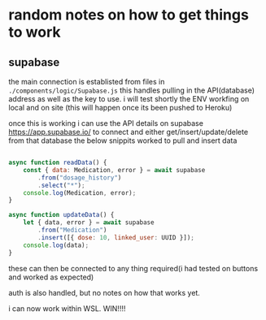 # random notes on how to get things to work

## supabase

the main connection is establisted from files in `./components/logic/Supabase.js` this handles pulling in the API(database) address as well as the key to use. i will test shortly the ENV workfing on local and on site (this will happen once its been pushed to Heroku)

once this is working i can use the API details on supabase <https://app.supabase.io/> to connect and either get/insert/update/delete from that database
the below snippits worked to pull and insert data

```javascript

async function readData() {
    const { data: Medication, error } = await supabase
        .from("dosage_history")
        .select("*");
    console.log(Medication, error);
}

async function updateData() {
    let { data, error } = await supabase
        .from("Medication")
        .insert([{ dose: 10, linked_user: UUID }]);
    console.log(data);
}

```

these can then be connected to any thing required(i had tested on buttons and worked as expected)


auth is also handled, but no notes on how that works yet.

i can now work within WSL. WIN!!!!